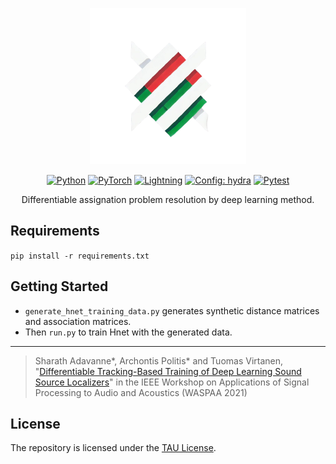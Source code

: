 <div align="center">

<p align="center">
  <a href="https://MaloOLIVIER.github.io"><img src="./logo-hnet.png" style="object-fit:contain; width:250px; height:250px;"></a>
</p>

<div align='center'>
<a href="https://www.python.org/"><img alt="Python" src="https://img.shields.io/badge/Python-3.12-3776AB?style=for-the-badge&logo=python&logoColor=white"></a>
<a href="https://pytorch.org"><img alt="PyTorch" src="https://img.shields.io/badge/-Pytorch 2.5-ee4c2c?style=for-the-badge&logo=pytorch&logoColor=white"></a>
<a href="https://pytorchlightning.ai/"><img alt="Lightning" src="https://img.shields.io/badge/-Lightning 2.4-792ee5?style=for-the-badge&logo=lightning&logoColor=white"></a>
<a href="https://hydra.cc/"><img alt="Config: hydra" src="https://img.shields.io/badge/-🐙 hydra 1.3-89b8cd?style=for-the-badge&logo=hydra&logoColor=white"></a>
<!--<a href="https://docs.ray.io/en/latest/tune/"><img alt="Ray" src="https://img.shields.io/badge/Ray 2.40-blue?style=for-the-badge&logo=ray&logoColor=cyan"></a>-->
<a href="https://github.com/aimhubio/aim"><img alt="Pytest" src="https://img.shields.io/badge/Pytest 8.3-gray?style=for-the-badge&logo=pytest&logoColor=green"></a>
</div>

Differentiable assignation problem resolution by deep learning method.

</div>

## Requirements
```pip install -r requirements.txt``` 

## Getting Started
 
* `generate_hnet_training_data.py` generates synthetic distance matrices and association matrices. 
* Then `run.py` to train Hnet with the generated data.

---

> Sharath Adavanne*, Archontis Politis* and Tuomas Virtanen, "[Differentiable Tracking-Based Training of Deep Learning Sound Source Localizers](https://arxiv.org/pdf/2111.00030.pdf)" in the IEEE Workshop on Applications of Signal Processing to Audio and Acoustics (WASPAA 2021)

## License
The repository is licensed under the [TAU License](LICENSE.md).
